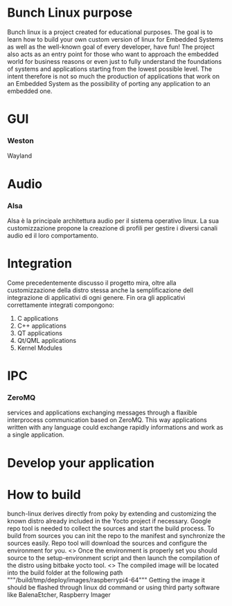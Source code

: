 # Bunch Linux purpose
Bunch linux is a project created for educational purposes. The goal is to learn how to build your own custom version of linux for Embedded Systems as well as the well-known goal of every developer, have fun!
The project also acts as an entry point for those who want to approach the embedded world for business reasons or even just to fully understand the foundations of systems and applications starting from the lowest possible level.
The intent therefore is not so much the production of applications that work on an Embedded System as the possibility of porting any application to an embedded one.

# GUI
### Weston
Wayland 

# Audio
### Alsa
Alsa è la principale architettura audio per il sistema operativo linux. La sua customizzazione propone la creazione di profili per gestire i diversi canali audio ed il loro comportamento. 

# Integration
Come precedentemente discusso il progetto mira, oltre alla customizzazione della distro stessa anche la semplificazione dell integrazione di applicativi di ogni genere.
Fin ora gli applicativi correttamente integrati compongono:
1. C applications
2. C++ applications
3. QT applications
4. Qt/QML applications
5. Kernel Modules

# IPC
### ZeroMQ
services and applications exchanging messages through a flaxible interprocess communication based on ZeroMQ. This way applications written with any language could exchange rapidly informations and work as a single application. 

# Develop your application


# How to build
bunch-linux derives directly from poky by extending and customizing the known distro already included in the Yocto project if necessary.
Google repo tool is needed to collect the sources and start the build process. To build from sources you can init the repo to the manifest and synchronize the sources easily. Repo tool will download the sources and configure the environment for you. 
<<codice >> 
Once the environment is properly set you should source to the setup-environment script and then launch the compilation of the distro using bitbake yocto tool.
<<codice >>
The compiled image will be located into the build folder at the following path
"""/build/tmp/deploy/images/raspberrypi4-64"""
Getting the image it should be flashed through linux dd command or using third party software like BalenaEtcher, Raspberry Imager

